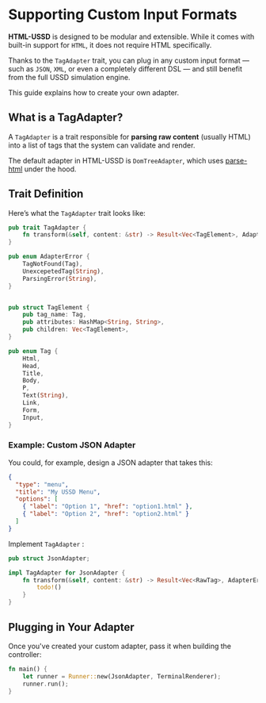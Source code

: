 # Supporting Custom Input Formats

**HTML-USSD** is designed to be modular and extensible. While it comes with built-in support for `HTML`, it does not require HTML specifically.

Thanks to the `TagAdapter` trait, you can plug in any custom input format — such as `JSON`, `XML`, or even a completely different DSL — and still benefit from the full USSD simulation engine.

This guide explains how to create your own adapter.

## What is a TagAdapter?

A `TagAdapter` is a trait responsible for **parsing raw content** (usually HTML) into a list of tags that the system can validate and render.

The default adapter in HTML-USSD is `DomTreeAdapter`, which uses [parse-html](https://github.com/heryfitiavana22/parse-html) under the hood.

## Trait Definition

Here’s what the `TagAdapter` trait looks like:

```rust
pub trait TagAdapter {
    fn transform(&self, content: &str) -> Result<Vec<TagElement>, AdapterError>;
}

pub enum AdapterError {
    TagNotFound(Tag),
    UnexcepetedTag(String),
    ParsingError(String),
}


pub struct TagElement {
    pub tag_name: Tag,
    pub attributes: HashMap<String, String>,
    pub children: Vec<TagElement>,
}

pub enum Tag {
    Html,
    Head,
    Title,
    Body,
    P,
    Text(String),
    Link,
    Form,
    Input,
}

```

### Example: Custom JSON Adapter

You could, for example, design a JSON adapter that takes this:

```json
{
  "type": "menu",
  "title": "My USSD Menu",
  "options": [
    { "label": "Option 1", "href": "option1.html" },
    { "label": "Option 2", "href": "option2.html" }
  ]
}
```

Implement `TagAdapter` :

```rust
pub struct JsonAdapter;

impl TagAdapter for JsonAdapter {
    fn transform(&self, content: &str) -> Result<Vec<RawTag>, AdapterError> {
        todo!()
    }
}
```

## Plugging in Your Adapter

Once you've created your custom adapter, pass it when building the controller:

```rust
fn main() {
    let runner = Runner::new(JsonAdapter, TerminalRenderer);
    runner.run();
}
```